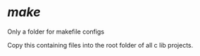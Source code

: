 # _make_
Only a folder for makefile configs

Copy this containing files into the root folder of all c lib projects.